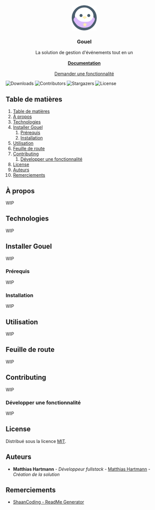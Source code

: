 <!-- markdownlint-disable MD033 MD041 -->
<br/>
<p align="center">
  <a href="https://github.com/gouel/GouelMonoRepo">
    <img src="Images/icon.svg" alt="Logo" width="80" height="80">
  </a>

  <h3 align="center">Gouel</h3>

  <p align="center">
    La solution de gestion d'événements tout en un
    <br/>
    <br/>
    <a href="https://github.com/gouel/GouelMonoRepo/blob/main/Docs/index.md"><strong>Documentation</strong></a>
    <br/>
    <br/>
    <a href="https://github.com/gouel/GouelMonoRepo/issues">Demander une fonctionnalité</a>
  </p>
</p>

![Downloads](https://img.shields.io/github/downloads/gouel/GouelMonoRepo/total) ![Contributors](https://img.shields.io/github/contributors/gouel/GouelMonoRepo?color=dark-green) ![Stargazers](https://img.shields.io/github/stars/gouel/GouelMonoRepo?style=social) ![License](https://img.shields.io/github/license/gouel/GouelMonoRepo)

## Table de matières

1. [Table de matières](#table-de-mati%C3%A8res)
2. [À propos](#%C3%A0-propos)
3. [Technologies](#technologies)
4. [Installer Gouel](#installer-gouel)
   1. [Prérequis](#pr%C3%A9requis)
   2. [Installation](#installation)
5. [Utilisation](#utilisation)
6. [Feuille de route](#feuille-de-route)
7. [Contributing](#contributing)
   1. [Développer une fonctionnalité](#d%C3%A9velopper-une-fonctionnalit%C3%A9)
8. [License](#license)
9. [Auteurs](#auteurs)
10. [Remerciements](#remerciements)

## À propos

WIP

## Technologies

WIP

## Installer Gouel

WIP

### Prérequis

WIP

### Installation

WIP

## Utilisation

WIP

## Feuille de route

WIP

## Contributing

WIP

### Développer une fonctionnalité

WIP

## License

Distribué sous la licence [MIT](https://github.com/gouel/GouelMonoRepo/blob/main/LICENSE.md).

## Auteurs

* **Matthias Hartmann** - *Développeur fullstack* - [Matthias Hartmann](https://github.com/Iziram) - *Création de la solution*

## Remerciements

* [ShaanCoding - ReadMe Generator](https://github.com/ShaanCoding/ReadME-Generator)
